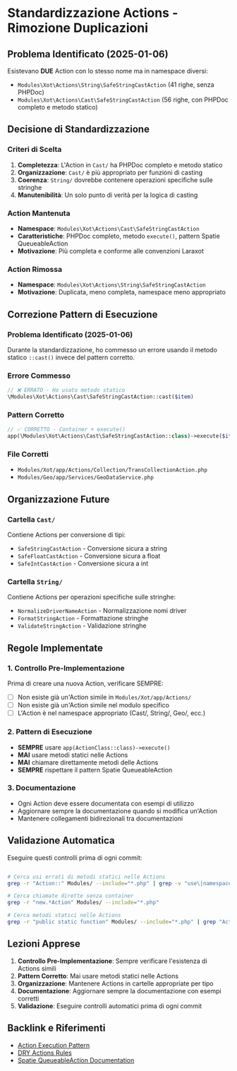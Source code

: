 # Standardizzazione Actions - Rimozione Duplicazioni

## Problema Identificato (2025-01-06)
Esistevano **DUE** Action con lo stesso nome ma in namespace diversi:
- `Modules\Xot\Actions\String\SafeStringCastAction` (41 righe, senza PHPDoc)
- `Modules\Xot\Actions\Cast\SafeStringCastAction` (56 righe, con PHPDoc completo e metodo statico)

## Decisione di Standardizzazione

### Criteri di Scelta
1. **Completezza**: L'Action in `Cast/` ha PHPDoc completo e metodo statico
2. **Organizzazione**: `Cast/` è più appropriato per funzioni di casting
3. **Coerenza**: `String/` dovrebbe contenere operazioni specifiche sulle stringhe
4. **Manutenibilità**: Un solo punto di verità per la logica di casting

### Action Mantenuta
- **Namespace**: `Modules\Xot\Actions\Cast\SafeStringCastAction`
- **Caratteristiche**: PHPDoc completo, metodo `execute()`, pattern Spatie QueueableAction
- **Motivazione**: Più completa e conforme alle convenzioni Laraxot

### Action Rimossa
- **Namespace**: `Modules\Xot\Actions\String\SafeStringCastAction`
- **Motivazione**: Duplicata, meno completa, namespace meno appropriato

## Correzione Pattern di Esecuzione

### Problema Identificato (2025-01-06)
Durante la standardizzazione, ho commesso un errore usando il metodo statico `::cast()` invece del pattern corretto.

### Errore Commesso
```php
// ❌ ERRATO - Ho usato metodo statico
\Modules\Xot\Actions\Cast\SafeStringCastAction::cast($item)
```

### Pattern Corretto
```php
// ✅ CORRETTO - Container + execute()
app(\Modules\Xot\Actions\Cast\SafeStringCastAction::class)->execute($item)
```

### File Corretti
- `Modules/Xot/app/Actions/Collection/TransCollectionAction.php`
- `Modules/Geo/app/Services/GeoDataService.php`

## Organizzazione Future

### Cartella `Cast/`
Contiene Actions per conversione di tipi:
- `SafeStringCastAction` - Conversione sicura a string
- `SafeFloatCastAction` - Conversione sicura a float
- `SafeIntCastAction` - Conversione sicura a int

### Cartella `String/`
Contiene Actions per operazioni specifiche sulle stringhe:
- `NormalizeDriverNameAction` - Normalizzazione nomi driver
- `FormatStringAction` - Formattazione stringhe
- `ValidateStringAction` - Validazione stringhe

## Regole Implementate

### 1. Controllo Pre-Implementazione
Prima di creare una nuova Action, verificare SEMPRE:
- [ ] Non esiste già un'Action simile in `Modules/Xot/app/Actions/`
- [ ] Non esiste già un'Action simile nel modulo specifico
- [ ] L'Action è nel namespace appropriato (Cast/, String/, Geo/, ecc.)

### 2. Pattern di Esecuzione
- **SEMPRE** usare `app(ActionClass::class)->execute()`
- **MAI** usare metodi statici nelle Actions
- **MAI** chiamare direttamente metodi delle Actions
- **SEMPRE** rispettare il pattern Spatie QueueableAction

### 3. Documentazione
- Ogni Action deve essere documentata con esempi di utilizzo
- Aggiornare sempre la documentazione quando si modifica un'Action
- Mantenere collegamenti bidirezionali tra documentazioni

## Validazione Automatica

Eseguire questi controlli prima di ogni commit:

```bash

# Cerca usi errati di metodi statici nelle Actions
grep -r "Action::" Modules/ --include="*.php" | grep -v "use\|namespace"

# Cerca chiamate dirette senza container
grep -r "new.*Action" Modules/ --include="*.php"

# Cerca metodi statici nelle Actions
grep -r "public static function" Modules/ --include="*.php" | grep "Action"
```

## Lezioni Apprese

1. **Controllo Pre-Implementazione**: Sempre verificare l'esistenza di Actions simili
2. **Pattern Corretto**: Mai usare metodi statici nelle Actions
3. **Organizzazione**: Mantenere Actions in cartelle appropriate per tipo
4. **Documentazione**: Aggiornare sempre la documentazione con esempi corretti
5. **Validazione**: Eseguire controlli automatici prima di ogni commit

## Backlink e Riferimenti

- [Action Execution Pattern](../.cursor/rules/action-execution-pattern.md)
- [DRY Actions Rules](../.cursor/rules/DRY-actions-rules.md)
- [Spatie QueueableAction Documentation](https://github.com/spatie/laravel-queueable-action)


